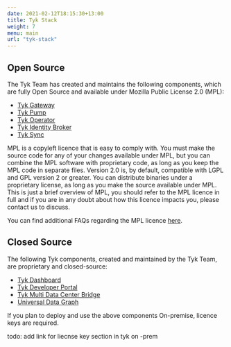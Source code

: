 ```yaml
--- 
date: 2021-02-12T18:15:30+13:00
title: Tyk Stack
weight: 7
menu: main
url: "tyk-stack"
---
```


## Open Source

The Tyk Team has created and maintains the following components, which are fully Open Source and available under Mozilla Public License 2.0 (MPL):

* [Tyk Gateway](/docs/getting-started/tyk-components/gateway/)
* [Tyk Pump](/docs/getting-started/tyk-components/pump/)
* [Tyk Operator](/docs/tyk-on-premises/with-kubernetes/#tyk-kubernetes-operator-and-ingress)
* [Tyk Identity Broker](/docs/getting-started/tyk-components/new-tyk-identity-broker/)
* [Tyk Sync](/docs/advanced-configuration/manage-multiple-environments/tyk-sync/)

MPL is a copyleft licence that is easy to comply with. You must make the source code for any of your changes available under MPL, but you can combine the MPL software with proprietary code, as long as you keep the MPL code in separate files. Version 2.0 is, by default, compatible with LGPL and GPL version 2 or greater. You can distribute binaries under a proprietary license, as long as you make the source available under MPL. This is just a brief overview of MPL, you should refer to the MPL licence in full and if you are in any doubt about how this licence impacts you, please contact us to discuss.

You can find additional FAQs regarding the MPL licence [here](https://www.mozilla.org/en-US/MPL/2.0/FAQ/).

## Closed Source

The following Tyk components, created and maintained by the Tyk Team, are proprietary and closed-source:

* [Tyk Dashboard](/docs/getting-started/tyk-components/dashboard/)
* [Tyk Developer Portal](/docs/getting-started/tyk-components/developer-portal/)
* [Tyk Multi Data Center Bridge](/docs/getting-started/tyk-components/mdcb/)
* [Universal Data Graph](/docs/universal-data-graph/)

If you plan to deploy and use the above components On-premise, licence keys are required.

todo: add link for liecnse key section in tyk on -prem